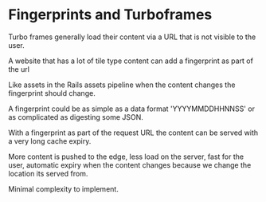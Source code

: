 # Fingerprints and Turboframes

Turbo frames generally load their content via a URL that is not visible to the user.  

A website that has a lot of tile type content can add a fingerprint as part of the url

Like assets in the Rails assets pipeline when the content changes the fingerprint should change.

A fingerprint could be as simple as a data format 'YYYYMMDDHHNNSS' or as complicated as digesting some JSON.

With a fingerprint as part of the request URL the content can be served with a very long cache expiry.

More content is pushed to the edge, less load on the server, fast for the user, automatic expiry when the content changes because we change the location its served from.

Minimal complexity to implement.

